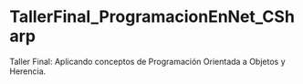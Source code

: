 # TallerFinal_ProgramacionEnNet_CSharp
Taller Final: Aplicando conceptos de Programación Orientada a Objetos y Herencia.
